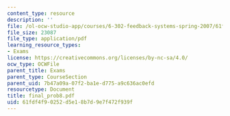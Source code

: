 ```yaml
---
content_type: resource
description: ''
file: /ol-ocw-studio-app/courses/6-302-feedback-systems-spring-2007/61fdf4f90252d5e18b7d9e7f472f939f_final_prob8.pdf
file_size: 23087
file_type: application/pdf
learning_resource_types:
- Exams
license: https://creativecommons.org/licenses/by-nc-sa/4.0/
ocw_type: OCWFile
parent_title: Exams
parent_type: CourseSection
parent_uid: 7b47a09a-07f2-ba1e-d775-a9c636ac0efd
resourcetype: Document
title: final_prob8.pdf
uid: 61fdf4f9-0252-d5e1-8b7d-9e7f472f939f
---
```

